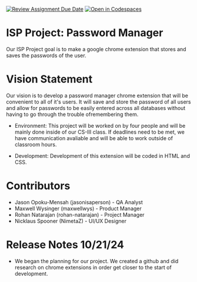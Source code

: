 [![Review Assignment Due Date](https://classroom.github.com/assets/deadline-readme-button-22041afd0340ce965d47ae6ef1cefeee28c7c493a6346c4f15d667ab976d596c.svg)](https://classroom.github.com/a/-3gzFDDy)
[![Open in Codespaces](https://classroom.github.com/assets/launch-codespace-2972f46106e565e64193e422d61a12cf1da4916b45550586e14ef0a7c637dd04.svg)](https://classroom.github.com/open-in-codespaces?assignment_repo_id=16674953)

# ISP Project: Password Manager 
Our ISP Project goal is to make a google chrome extension that stores and saves the passwords of the user.
# Vision Statement
Our vision is to develop a password manager chrome extension that will be convenient to all of it's users. It will save and store the password of all users and allow for passwords to be easily entered across all databases without having to go through the trouble ofremembering them.

- Environment:
This project will be worked on by four people and will be mainly done inside of our CS-III class. If deadlines need to be met, we have communication avaliable and will be able to work outside of classroom hours.

- Development:
Development of this extension will be coded in HTML and CSS.

# Contributors
- Jason Opoku-Mensah (jasonisaperson) - QA Analyst 
- Maxwell Wysinger (maxwellwys) - Product Manager 
- Rohan Natarajan (rohan-natarajan) - Project Manager 
- Nicklaus Spooner (NimetaZ) - UI/UX Designer 

# Release Notes 10/21/24
- We began the planning for our project. We created a github and did research on chrome extensions in order get closer to the start of development.
